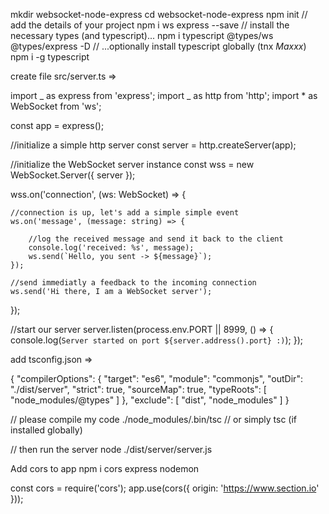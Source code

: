 mkdir websocket-node-express
cd websocket-node-express
npm init
// add the details of your project
npm i ws express --save
// install the necessary types (and typescript)...
npm i typescript @types/ws @types/express -D
// ...optionally install typescript globally (tnx _Maxxx_)
npm i -g typescript

create file src/server.ts =>

import _ as express from 'express';
import _ as http from 'http';
import \* as WebSocket from 'ws';

const app = express();

//initialize a simple http server
const server = http.createServer(app);

//initialize the WebSocket server instance
const wss = new WebSocket.Server({ server });

wss.on('connection', (ws: WebSocket) => {

    //connection is up, let's add a simple simple event
    ws.on('message', (message: string) => {

        //log the received message and send it back to the client
        console.log('received: %s', message);
        ws.send(`Hello, you sent -> ${message}`);
    });

    //send immediatly a feedback to the incoming connection
    ws.send('Hi there, I am a WebSocket server');

});

//start our server
server.listen(process.env.PORT || 8999, () => {
console.log(`Server started on port ${server.address().port} :)`);
});

add tsconfig.json =>

{
"compilerOptions": {
"target": "es6",
"module": "commonjs",
"outDir": "./dist/server",
"strict": true,
"sourceMap": true,
"typeRoots": [
"node_modules/@types"
]
},
"exclude": [
"dist",
"node_modules"
]
}

// please compile my code
./node_modules/.bin/tsc // or simply tsc (if installed globally)

// then run the server
node ./dist/server/server.js

Add cors to app
npm i cors express nodemon

const cors = require('cors');
app.use(cors({
origin: 'https://www.section.io'
}));
